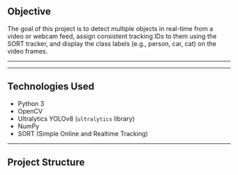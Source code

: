 
##  Objective

The goal of this project is to detect multiple objects in real-time from a video or webcam feed, assign consistent tracking IDs to them using the SORT tracker, and display the class labels (e.g., person, car, cat) on the video frames.

---

---

## Technologies Used

- Python 3
- OpenCV
- Ultralytics YOLOv8 (`ultralytics` library)
- NumPy
- SORT (Simple Online and Realtime Tracking)

---

## Project Structure

